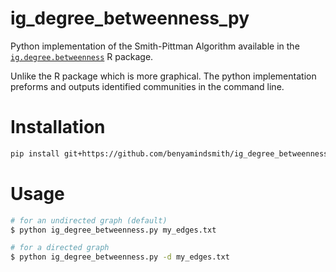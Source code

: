 # ig_degree_betweenness_py

Python implementation of the Smith-Pittman Algorithm available in the [`ig.degree.betweenness`](https://github.com/benyamindsmith/ig.degree.betweenness/) R package.

Unlike the R package which is more graphical. The python implementation preforms and outputs identified communities in the command line.

# Installation

```sh
pip install git+https://github.com/benyamindsmith/ig_degree_betweenness_py.git
```
# Usage

```sh
# for an undirected graph (default)
$ python ig_degree_betweenness.py my_edges.txt

# for a directed graph
$ python ig_degree_betweenness.py -d my_edges.txt

```